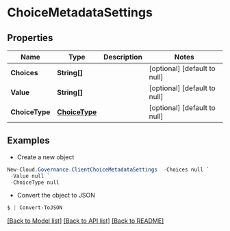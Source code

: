 # ChoiceMetadataSettings
## Properties

Name | Type | Description | Notes
------------ | ------------- | ------------- | -------------
**Choices** | **String[]** |  | [optional] [default to null]
**Value** | **String[]** |  | [optional] [default to null]
**ChoiceType** | [**ChoiceType**](ChoiceType.md) |  | [optional] [default to null]

## Examples

- Create a new object
```powershell
New-Cloud.Governance.ClientChoiceMetadataSettings  -Choices null `
 -Value null `
 -ChoiceType null
```

- Convert the object to JSON
```powershell
$ | Convert-ToJSON
```


[[Back to Model list]](../README.md#documentation-for-models) [[Back to API list]](../README.md#documentation-for-api-endpoints) [[Back to README]](../README.md)

